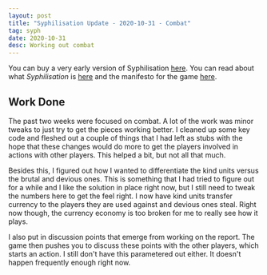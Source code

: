 ```yaml
---
layout: post
title: "Syphilisation Update - 2020-10-31 - Combat"
tag: syph
date: 2020-10-31
desc: Working out combat
---
```



You can buy a very early version of Syphilisation [here](https://whynotgames.itch.io/nikhil-murthys-syphilisation). You can read about what *Syphilisation* is [here](/blog/syph/announce) and the manifesto for the game [here](/blog/syph/newManifesto).

## Work Done

The past two weeks were focused on combat. A lot of the work was minor tweaks to just try to get the pieces working better. I cleaned up some key code and fleshed out a couple of things that I had left as stubs with the hope that these changes would do more to get the players involved in actions with other players. This helped a bit, but not all that much.


Besides this, I figured out how I wanted to differentiate the kind units versus the brutal and devious ones. This is something that I had tried to figure out for a while and I like the solution in place right now, but I still need to tweak the numbers here to get the feel right. I now have kind units transfer currency to the players they are used against and devious ones steal. Right now though, the currency economy is too broken for me to really see how it plays.


I also put in discussion points that emerge from working on the report. The game then pushes you to discuss these points with the other players, which starts an action. I still don't have this parametered out either. It doesn't happen frequently enough right now.

